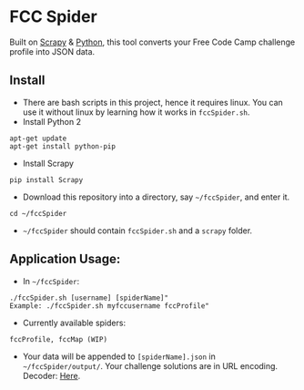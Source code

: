# FCC Spider
Built on [Scrapy](https://scrapy.org/) & [Python](https://www.python.org/), this tool converts your Free Code Camp challenge profile into JSON data.

## Install
* There are bash scripts in this project, hence it requires linux. You can use it without linux by learning how it works in `fccSpider.sh`.
* Install Python 2
```
apt-get update
apt-get install python-pip
```
* Install Scrapy
```
pip install Scrapy
```
* Download this repository into a directory, say `~/fccSpider`, and enter it.
```
cd ~/fccSpider
```
* `~/fccSpider` should contain `fccSpider.sh` and a `scrapy` folder.

## Application Usage:
* In `~/fccSpider`:
```
./fccSpider.sh [username] [spiderName]"
Example: ./fccSpider.sh myfccusername fccProfile"
```
* Currently available spiders:
```
fccProfile, fccMap (WIP)
```
* Your data will be appended to `[spiderName].json` in `~/fccSpider/output/`. Your challenge solutions are in URL encoding. Decoder: [Here](http://meyerweb.com/eric/tools/dencoder/).
